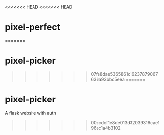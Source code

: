 <<<<<<< HEAD
<<<<<<< HEAD
# pixel-perfect
=======
# pixel-picker
>>>>>>> 07fe8dae5365861c16237879067636a93bbc5eea
=======
# pixel-picker
A flask website with auth 
>>>>>>> 00ccdcf1e8de013d32039316cae196ec1a4b3102
